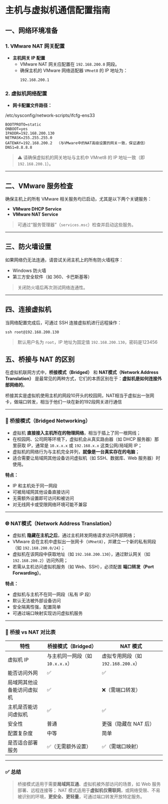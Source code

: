 # 主机与虚拟机通信配置指南

## 一、网络环境准备

### 1. VMware NAT 网关配置

- **主机网关 IP 配置**
  - VMware NAT 网关应配置在 `192.168.200.0` 网段。
  - 确保主机的 VMware 网络适配器 `VMnet8` 的 IP 地址为：
    ```
    192.168.200.1
    ```

### 2. 虚拟机网络配置

- **网卡配置文件路径：**

/etc/sysconfig/network-scripts/ifcfg-ens33

```
BOOTPROTO=static
ONBOOT=yes
IPADDR=192.168.200.130
NETMASK=255.255.255.0
GATEWAY=192.168.200.2  （与VMware中的NAT高级设置的网关一致，保证通信）
DNS1=8.8.8.8
```

> ⚠️ 请确保虚拟机的网关地址与主机中 VMnet8 的 IP 地址一致（即 `192.168.200.1`）。

------

## 二、VMware 服务检查

确保主机上的所有 VMware 相关服务均已启动，尤其是以下两个关键服务：

- **VMware DHCP Service**
- **VMware NAT Service**

> 可通过“服务管理器”（`services.msc`）检查并启动这些服务。

------

## 三、防火墙设置

如果网络仍无法连通，请尝试关闭主机上的所有防火墙程序：

- Windows 防火墙
- 第三方安全软件（如 360、卡巴斯基等）

> 关闭防火墙后再次测试网络连通性。

------

## 四、连接虚拟机

当网络配置完成后，可通过 SSH 连接虚拟机进行远程操作：

```
ssh root@192.168.200.130
```

> 默认用户名为 `root`，IP 地址为固定值 `192.168.200.130`，密码是123456



## 五、桥接与 NAT 的区别

在虚拟机联网方式中，**桥接模式（Bridged）** 和 **NAT模式（Network Address Translation）** 是最常见的两种方式，它们的本质区别在于：**虚拟机是如何连接外部网络的**。

桥接其实是虚拟机使用主机的网段10开头的校园网，NAT相当于虚拟出一张网卡，做端口转发，相当于他们一块在新的192段网关进行通信

------

### 🧱 桥接模式（Bridged Networking）

- 虚拟机 **直接接入主机所在的物理网络**，相当于插上了同一根网线；
- 在校园网、公司网等环境下，虚拟机会从真实路由器（如 DHCP 服务器）那里获取 IP，通常是 `10.x.x.x` 或 `192.168.x.x` 这类公网/局域网 IP；
- 虚拟机的网络行为与主机完全并列，**就像是一台真实存在的电脑**；
- 适合需要让局域网其他设备访问虚拟机（如 SSH、数据库、Web 服务器）时使用。

**特点：**

- IP 和主机处于同一网段
- 可被局域网其他设备直接访问
- 无需额外设置即可访问和被访问
- 对无线网卡或受限网络环境可能不兼容

------

### 🌐 NAT模式（Network Address Translation）

- 虚拟机 **隐藏在主机之后**，通过主机转发网络请求访问外部网络；
- VMware 会在主机中虚拟出一张网卡（`VMnet8`），并建立一个新的私有网段（如 `192.168.200.0/24`）；
- 虚拟机在该网段中获取地址（如 `192.168.200.130`），通过默认网关（如 `192.168.200.2`）访问外网；
- 若需从主机访问虚拟机服务（如 Web、SSH），必须配置 **端口转发（Port Forwarding）**。

**特点：**

- 虚拟机与主机不在同一网段（私有 IP 段）
- 默认无法被外部设备访问
- 安全隔离性强，配置简单
- 可通过端口映射实现访问虚拟机服务

------

### 🔄 桥接 vs NAT 对比表

| 特性                       | 桥接模式（Bridged）             | NAT 模式                           |
| -------------------------- | ------------------------------- | ---------------------------------- |
| 虚拟机 IP                  | 与主机同一网段（如 `10.x.x.x`） | 虚拟专用网段（如 `192.168.200.x`） |
| 能否访问外网               | ✅                               | ✅                                  |
| 局域网其他设备能访问虚拟机 | ✅                               | ❌（需端口转发）                    |
| 主机是否能访问虚拟机       | ✅                               | ✅                                  |
| 安全性                     | 普通                            | 更强（隐藏在 NAT 后）              |
| 配置复杂度                 | 中等                            | 简单                               |
| 是否适合部署服务           | ✅（无需额外设置）               | ✅（需端口映射）                    |



------

### ✅ 总结

> 桥接模式适用于需要**局域网互通**、虚拟机被外部访问的场景，如 Web 服务部署、远程连接等；
>  NAT 模式适用于**虚拟机仅需联网**，或网络受限、不易被识别的环境，**更安全、更轻量**，可通过端口转发开放特定服务。